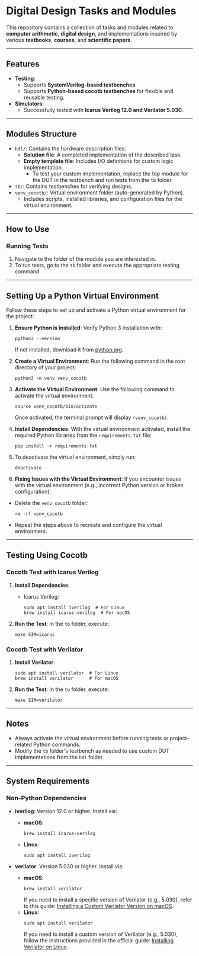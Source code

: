 # Digital Design Tasks and Modules

This repository contains a collection of tasks and modules related to **computer arithmetic**, **digital design**, and implementations inspired by various **textbooks**, **courses**, and **scientific papers**.

---

## Features

- **Testing**:
  - Supports **SystemVerilog-based testbenches**.
  - Supports **Python-based cocotb testbenches** for flexible and reusable testing.
- **Simulators**:
  - Successfully tested with **Icarus Verilog 12.0 and Verilator 5.030**.

---

## Modules Structure

- `hdl/`: Contains the hardware description files:
  - **Solution file**: A completed implementation of the described task.
  - **Empty template file**: Includes I/O definitions for custom logic implementation.
    - To test your custom implementation, replace the top module for the DUT in the testbench and run tests from the `tb` folder.
- `tb/`: Contains testbenches for verifying designs.
- `venv_cocotb/`: Virtual environment folder (auto-generated by Python).
  - Includes scripts, installed libraries, and configuration files for the virtual environment.

---

## How to Use

### Running Tests

1. Navigate to the folder of the module you are interested in.
2. To run tests, go to the `tb` folder and execute the appropriate testing command.

---

## Setting Up a Python Virtual Environment

Follow these steps to set up and activate a Python virtual environment for the project:

1. **Ensure Python is installed**:
   Verify Python 3 installation with:
   ```
   python3 --version
   ```
   If not installed, download it from [python.org](https://www.python.org/).

2. **Create a Virtual Environment**:
   Run the following command in the root directory of your project:
   ```
   python3 -m venv venv_cocotb
   ```

3. **Activate the Virtual Environment**:
   Use the following command to activate the virtual environment:
   ```
   source venv_cocotb/bin/activate
   ```
   Once activated, the terminal prompt will display `(venv_cocotb)`.

4. **Install Dependencies**:
   With the virtual environment activated, install the required Python libraries from the `requirements.txt` file:
   ```
   pip install -r requirements.txt
   ```

5. To deactivate the virtual environment, simply run:
   ```
   deactivate
   ```
6. **Fixing Issues with the Virtual Environment**:
If you encounter issues with the virtual environment (e.g., incorrect Python version or broken configuration):
- Delete the `venv_cocotb` folder:
  ```
  rm -rf venv_cocotb
  ```
- Repeat the steps above to recreate and configure the virtual environment.
---

## Testing Using Cocotb

### Cocotb Test with Icarus Verilog

1. **Install Dependencies**:
   - Icarus Verilog:
     ```
     sudo apt install iverilog  # For Linux
     brew install icarus-verilog  # For macOS
     ```

2. **Run the Test**:
   In the `tb` folder, execute:
   ```
   make SIM=icarus
   ```

### Cocotb Test with Verilator

1. **Install Verilator**:
   ```
   sudo apt install verilator  # For Linux
   brew install verilator      # For macOS
   ```

2. **Run the Test**:
   In the `tb` folder, execute:
   ```
   make SIM=verilator
   ```

---

## Notes

- Always activate the virtual environment before running tests or project-related Python commands.
- Modify the `tb` folder's testbench as needed to use custom DUT implementations from the `hdl` folder.

---

## System Requirements

### Non-Python Dependencies

- **iverilog**: Version 12.0 or higher. Install via:
   - **macOS**:  
     ```
     brew install icarus-verilog
     ```
   - **Linux**:  
     ```
     sudo apt install iverilog
     ```

- **verilator**: Version 5.030 or higher. Install via:
   - **macOS**:  
     ```
     brew install verilator
     ```
     If you need to install a specific version of Verilator (e.g., 5.030), refer to this guide: [Installing a Custom Verilator Version on macOS](https://k0nze.dev/posts/verilog-apple-silicon/#verilog-test-module).
   - **Linux**:  
     ```
     sudo apt install verilator
     ```
     If you need to install a custom version of Verilator (e.g., 5.030), follow the instructions provided in the official guide: [Installing Verilator on Linux](https://verilator.org/guide/latest/install.html).
